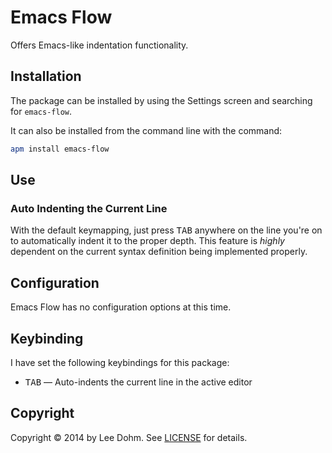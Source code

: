 # Emacs Flow

Offers Emacs-like indentation functionality.

## Installation

The package can be installed by using the Settings screen and searching for `emacs-flow`.

It can also be installed from the command line with the command:

```bash
apm install emacs-flow
```

## Use

### Auto Indenting the Current Line

With the default keymapping, just press <kbd>TAB</kbd> anywhere on the line you're on to automatically indent it to the proper depth. This feature is *highly* dependent on the current syntax definition being implemented properly.

## Configuration

Emacs Flow has no configuration options at this time.

## Keybinding

I have set the following keybindings for this package:

* <kbd>TAB</kbd> &mdash; Auto-indents the current line in the active editor

## Copyright

Copyright &copy; 2014 by Lee Dohm. See [LICENSE](https://github.com/lee-dohm/emacs-flow/blob/master/LICENSE.md) for details.
